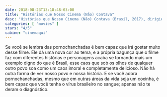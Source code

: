 ```yaml
---
date: 2018-08-23T13:18:48-03:00
title: "Histórias que Nosso Cinema (Não) Contava"
desc: "Histórias que Nosso Cinema (Não) Contava (Brasil, 2017), dirigido por Fernanda Pessoa e montado por Luiz Cruz, com atores diversos de pornochanchadas diversas."
categories: [ "movies" ]
stars: "4/5"
cabine: "cinemaqui"
---
```

Se você se lembra das pornochanchadas é bem capaz que irá gostar muito desse filme. Ele dá uma nova cor ao tema, e a própria bagunça que o filme faz com diferentes histórias e personagens acaba se tornando mais um exemplo digno do que é Brasil, esse caos que sob os olhos de qualquer outro povo soa como um caos imoral e completamente delicioso. Não há outra forma de ver nosso povo e nossa história. E se você adora pornochanchadas, mesmo que em outras áreas da vida seja um coxinha, é bem capaz que você tenha o vírus brasileiro no sangue; apenas não te deram o diagnóstico.

